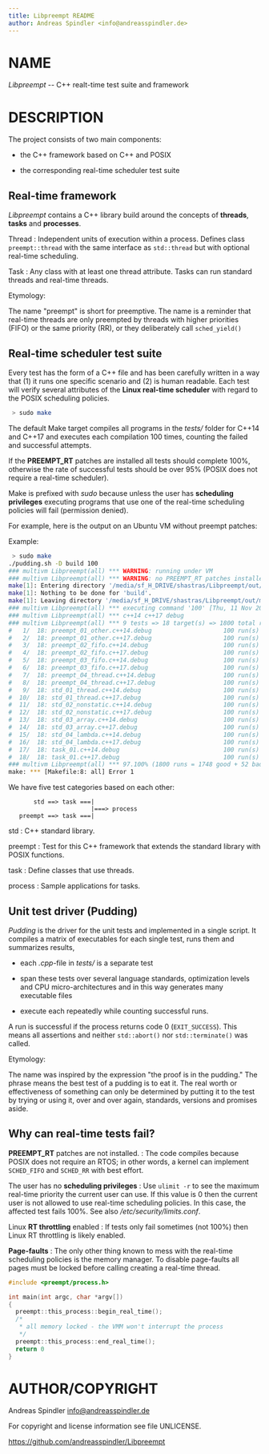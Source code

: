 ```yaml
---
title: Libpreempt README
author: Andreas Spindler <info@andreasspindler.de>
---
```


# NAME

*Libpreempt* -- C++ realt-time test suite and framework

# DESCRIPTION

The project consists of two main components:

- the C++ framework based on C++ and POSIX

- the corresponding real-time scheduler test suite

## Real-time framework

*Libpreempt* contains a C++ library build around the concepts of **threads**,
**tasks** and **processes**.

Thread
: Independent units of execution within a process. Defines class
  `preempt::thread` with the same interface as `std::thread` but with optional
  real-time scheduling.

Task
: Any class with at least one thread attribute. Tasks can run standard threads
  and real-time threads.

Etymology:

The name "preempt" is short for preemptive. The name is a reminder that
real-time threads are only preempted by threads with higher priorities (FIFO) or
the same priority (RR), or they deliberately call `sched_yield()`

## Real-time scheduler test suite

Every test has the form of a C++ file and has been carefully written in a way
that (1) it runs one specific scenario and (2) is human readable. Each test will
verify several attributes of the **Linux real-time scheduler** with regard to
the POSIX scheduling policies.

``` sh
 > sudo make
```

The default Make target compiles all programs in the *tests/* folder for C++14
and C++17 and executes each compilation 100 times, counting the failed and
successful attempts.

If the **PREEMPT_RT** patches are installed all tests should complete 100%,
otherwise the rate of successful tests should be over 95% (POSIX does not
require a real-time scheduler).

Make is prefixed with *sudo* because unless the user has **scheduling
privileges** executing programs that use one of the real-time scheduling
policies will fail (permission denied).

For example, here is the output on an Ubuntu VM without preempt patches:

Example:

``` sh
 > sudo make
./pudding.sh -D build 100
### multivm Libpreempt(all) *** WARNING: running under VM 
### multivm Libpreempt(all) *** WARNING: no PREEMPT_RT patches installed in kernel 'Linux' (some tests will fail!) 
make[1]: Entering directory '/media/sf_H_DRIVE/shastras/Libpreempt/out/multivm-all'
make[1]: Nothing to be done for 'build'.
make[1]: Leaving directory '/media/sf_H_DRIVE/shastras/Libpreempt/out/multivm-all'
### multivm Libpreempt(all) *** executing command '100' [Thu, 11 Nov 2021 17:50:05 +0100]
### multivm Libpreempt(all) *** c++14 c++17 debug
### multivm Libpreempt(all) *** 9 tests => 18 target(s) => 1800 total run(s)
#   1/  18: preempt_01_other.c++14.debug                    100 run(s)          0 bad        100 good
#   2/  18: preempt_01_other.c++17.debug                    100 run(s)          0 bad        100 good
#   3/  18: preempt_02_fifo.c++14.debug                     100 run(s)          1 bad         99 good
#   4/  18: preempt_02_fifo.c++17.debug                     100 run(s)          0 bad        100 good
#   5/  18: preempt_03_fifo.c++14.debug                     100 run(s)         21 bad         79 good
#   6/  18: preempt_03_fifo.c++17.debug                     100 run(s)         30 bad         70 good
#   7/  18: preempt_04_thread.c++14.debug                   100 run(s)          0 bad        100 good
#   8/  18: preempt_04_thread.c++17.debug                   100 run(s)          0 bad        100 good
#   9/  18: std_01_thread.c++14.debug                       100 run(s)          0 bad        100 good
#  10/  18: std_01_thread.c++17.debug                       100 run(s)          0 bad        100 good
#  11/  18: std_02_nonstatic.c++14.debug                    100 run(s)          0 bad        100 good
#  12/  18: std_02_nonstatic.c++17.debug                    100 run(s)          0 bad        100 good
#  13/  18: std_03_array.c++14.debug                        100 run(s)          0 bad        100 good
#  14/  18: std_03_array.c++17.debug                        100 run(s)          0 bad        100 good
#  15/  18: std_04_lambda.c++14.debug                       100 run(s)          0 bad        100 good
#  16/  18: std_04_lambda.c++17.debug                       100 run(s)          0 bad        100 good
#  17/  18: task_01.c++14.debug                             100 run(s)          0 bad        100 good
#  18/  18: task_01.c++17.debug                             100 run(s)          0 bad        100 good
### multivm Libpreempt(all) *** 97.100% (1800 runs = 1748 good + 52 bad + 0 missing)
make: *** [Makefile:8: all] Error 1
```

We have five test categories based on each other:

```
       std ==> task ===|
                       |===> process
   preempt ==> task ===|
```

std
: C++ standard library.

preempt
: Test for this C++ framework that extends the standard library with POSIX
  functions.

task
: Define classes that use threads.

process
: Sample applications for tasks.

## Unit test driver (Pudding)

*Pudding* is the driver for the unit tests and implemented in a single script.
It compiles a matrix of executables for each single test, runs them and
summarizes results,

- each *.cpp*-file in *tests/* is a separate test

- span these tests over several language standards, optimization levels and CPU
  micro-architectures and in this way generates many executable files

- execute each repeatedly while counting successful runs.

A run is successful if the process returns code 0 (`EXIT_SUCCESS`). This means
all assertions and neither `std::abort()` nor `std::terminate()` was called.

Etymology:

The name was inspired by the expression "the proof is in the pudding." The
phrase means the best test of a pudding is to eat it. The real worth or
effectiveness of something can only be determined by putting it to the test by
trying or using it, over and over again, standards, versions and promises aside.

## Why can real-time tests fail?

**PREEMPT_RT** patches are not installed.
: The code compiles because POSIX does not require an RTOS; in other words, a
  kernel can implement `SCHED_FIFO` and `SCHED_RR` with best effort.

The user has no **scheduling privileges**
: Use `ulimit -r` to see the maximum real-time priority the current user can
  use. If this value is 0 then the current user is not allowed to use real-time
  scheduling policies. In this case, the affected test fails 100%. See also
  */etc/security/limits.conf*.

Linux **RT throttling** enabled
: If tests only fail sometimes (not 100%) then Linux RT throttling is likely
  enabled.

**Page-faults**
: The only other thing known to mess with the real-time scheduling policies is
  the memory manager. To disable page-faults all pages must be locked before
  calling creating a real-time thread.

``` c++
#include <preempt/process.h>

int main(int argc, char *argv[])
{
  preempt::this_process::begin_real_time();
  /*
   * all memory locked - the VMM won't interrupt the process
   */
  preempt::this_process::end_real_time();
  return 0
}
```

# AUTHOR/COPYRIGHT

Andreas Spindler <info@andreasspindler.de>

For copyright and license information see file UNLICENSE.

https://github.com/andreasspindler/Libpreempt

<!--
Local Variables:
fill-column: 80
indent-tabs-mode: nil
markdown-enable-math: t
End:
-->
